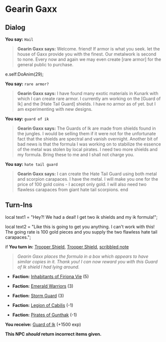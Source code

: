 # Gearin Gaxx
## Dialog

**You say:** `Hail`



>**Gearin Gaxx says:** Welcome. friend!  If armor is what you seek. let the house of Gaxx provide you with the finest.  Our metalwork is second to none.  Every now and again we may even create [rare armor] for the general public to purchase.


e.self:DoAnim(29);

**You say:** `rare armor?`



>**Gearin Gaxx says:** I have found many exotic materials in Kunark with which I can create rare armor.  I currently am working on the [Guard of Ik] and the [Hate Tail Guard] shields.  I have no armor as of yet. but I am experimenting with new designs.

**You say:** `guard of ik`



>**Gearin Gaxx says:** The Guards of Ik are made from shields found in the jungles.  I would be selling them if it were not for the unfortunate fact that the shields are spectral and vanish overnight.  Another bit of bad news is that the formula I was working on to stabilize the essence of the metal was stolen by local pirates.  I need two more shields and my formula.  Bring these to me and I shall not charge you.

**You say:** `hate tail guard`



>**Gearin Gaxx says:** I can create the Hate Tail Guard using both metal and scorpion carapaces. I have the metal. I will make you one for the price of 100 gold coins - I accept only gold. I will also need two flawless carapaces from giant hate tail scorpions.
end

## Turn-Ins



local text1 = "Hey?! We had a deal! I get two ik shields and my ik formula!";

local text2 = "Like this is going to get you anything.  I can't work with this!  The going rate is 100 gold pieces and you supply the two flawless hate tail carapaces.";





if **You turn in:** [Trooper Shield](/item/12883), [Trooper Shield](/item/12883), [scribbled note](/item/12971)


>*Gearin Gaxx places the formula in a box which appears to have similar copies in it. Thank you! I can now reward you with this Guard of Ik shield I had lying around.*


* __Faction:__ [Inhabitants of Firiona Vie](/faction/248) (5)


* __Faction:__ [Emerald Warriors](/faction/326) (3)


* __Faction:__ [Storm Guard](/faction/312) (3)


* __Faction:__ [Legion of Cabilis](/faction/441) (-1)


* __Faction:__ [Pirates of Gunthak](/faction/313) (-1)


 **You receive:**  [Guard of Ik](/item/12972) (+1500 exp)

**This NPC *should* return incorrect items given.**





